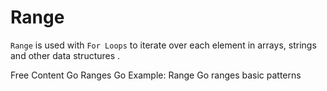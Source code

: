 # Range

`Range` is used with `For Loops` to iterate over each element in arrays, strings and other data structures .

<ResourceGroupTitle>Free Content</ResourceGroupTitle>
<BadgeLink colorScheme='yellow' badgeText='Read' href='https://go.dev/tour/moretypes/16'>Go Ranges</BadgeLink>
<BadgeLink colorScheme='yellow' badgeText='Read' href='https://www.geeksforgeeks.org/range-keyword-in-golang/'>Go Example: Range</BadgeLink>
<BadgeLink colorScheme='yellow' badgeText='Read' href='https://yourbasic.org/golang/for-loop-range-array-slice-map-channel/'>Go ranges basic patterns</BadgeLink>
